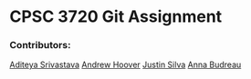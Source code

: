 # CPSC 3720 Git Assignment

### Contributors:

[Aditeya Srivastava](https://github.com/aditeyaS)
[Andrew Hoover](https://github.com/abhoove)
[Justin Silva](https://github.com/JusSil501)
[Anna Budreau](https://github.com/annakyoko)

